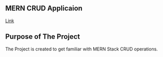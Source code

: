 ## MERN CRUD Applicaion

[Link](https://61e2a2e19f4ef30c784f847a--pedantic-wright-a2a505.netlify.app/)

## Purpose of The Project

The Project is created to get familiar with MERN Stack CRUD operations.
